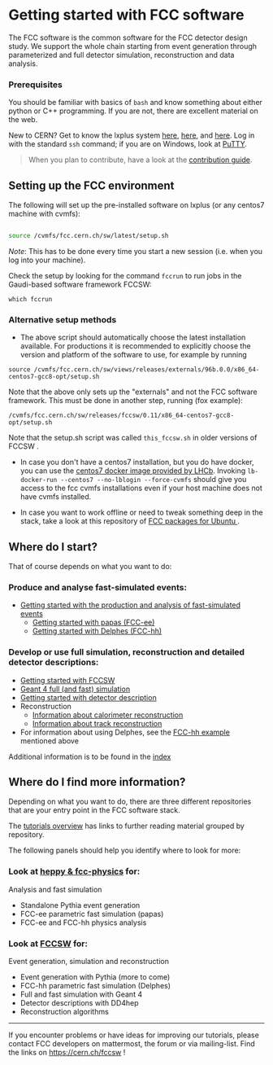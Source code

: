 
# Getting started with FCC software

The FCC software is the common software for the FCC detector design study. We support the whole chain starting
from event generation through parameterized and full detector simulation, reconstruction and data analysis.

### Prerequisites

You should be familiar with basics of `bash` and know something about either python or C++ programming. If you are not, there are excellent material on the web.

New to CERN? Get to know the lxplus system [here](http://information-technology.web.cern.ch/book/lxplus-service/lxplus-guide/lxplus-aliases), [here](http://information-technology.web.cern.ch/services/lxplus-service), and [here](https://twiki.cern.ch/twiki/bin/view/LHCb/RemoteLxplusConsoleHowTo). Log in with the standard `ssh` command; if you are on Windows, look at [PuTTY](http://www.chiark.greenend.org.uk/~sgtatham/putty/download.html).

> When you plan to contribute, have a look at the [contribution guide](./FccSoftwareGit.md).

## Setting up the FCC environment


The following  will set up the pre-installed software on lxplus (or any centos7 machine with cvmfs):

```bash

source /cvmfs/fcc.cern.ch/sw/latest/setup.sh
```

*Note*: This has to  be done every time you start a new session (i.e. when you log into your machine).

Check the setup by looking for the command `fccrun` to run jobs in the Gaudi-based software framework FCCSW:

```
which fccrun
```



### Alternative setup methods

* The above script should automatically choose the latest installation available.
For productions it is recommended to explicitly choose the version and platform of the software to use, for example by running
```
source /cvmfs/fcc.cern.ch/sw/views/releases/externals/96b.0.0/x86_64-centos7-gcc8-opt/setup.sh
```

Note that the above only sets up the "externals" and not the FCC software framework.
This must be done in another step, running (fox example):
```
/cvmfs/fcc.cern.ch/sw/releases/fccsw/0.11/x86_64-centos7-gcc8-opt/setup.sh
```
Note that the setup.sh script was called `this_fccsw.sh` in older versions of FCCSW . 

* In case you don't have a centos7 installation, but you do have docker, you can use the [centos7 docker image provided by LHCb](https://gitlab.cern.ch/lhcb-core/LbDocker/#usage).
Invoking `lb-docker-run --centos7 --no-lblogin --force-cvmfs` should give you access to the fcc cvmfs installations even if your host machine does not have cvmfs installed.

* In case you want to work offline or need to tweak something deep in the stack, take a look at this repository of [FCC packages for Ubuntu ](https://fcc-pileup.web.cern.ch/fcc-pileup/sw/fcc-ubuntu-sw.html).


<!-- ![flow-chart getting started](./images/FccSoftwareGettingStarted/flow_chart_starting.png) -->

## Where do I start?

That of course depends on what you want to do:

### Produce and analyse fast-simulated events:

- [Getting started with the production and analysis of fast-simulated events](FccSoftwareGettingStartedFastSim.md)
    - [Getting started with papas (FCC\-ee)](FccSoftwareGettingStartedFastSim.md#getting-started-with-papas-fcc-ee)
    - [Getting started with Delphes (FCC\-hh)](FccSoftwareGettingStartedFastSim.md#getting-started-with-delphes-fcc-hh)

### Develop or use full simulation, reconstruction and detailed detector descriptions:

- [Getting started with FCCSW](./FccSoftwareFramework.md)
- [Geant 4 full (and fast) simulation](https://github.com/HEP-FCC/FCCSW/tree/master/Sim/doc/README.md)
- [Getting started with detector description](https://github.com/HEP-FCC/FCCSW/tree/master/Detector/doc/DD4hepInFCCSW.md)
- Reconstruction
    - [Information about calorimeter reconstruction](https://github.com/HEP-FCC/FCCSW/tree/master/Reconstruction/doc/RecCalorimeter.md)
    - [Information about track reconstruction](https://acts.web.cern.ch)
- For information about using Delphes, see the [FCC-hh example](FccSoftwareGettingStartedFastSim.md#getting-started-with-delphes-fcc-hh) mentioned above

Additional information is to be found in the [index](README.md)
 
## Where do I find more information?

Depending on what you want to do, there are three different repositories that are your entry point in the FCC software stack.

The [tutorials overview](http://fccsw.web.cern.ch/fccsw/tutorials) has links to further reading material grouped by repository.

The following panels should help you identify where to look for more:
### Look at [heppy & fcc-physics](http://fccsw.web.cern.ch/fccsw/tutorials#further-reading) for:
Analysis and fast simulation
  - Standalone Pythia event generation
  - FCC-ee parametric fast simulation (papas)
  - FCC-ee and FCC-hh physics analysis
 
 ### Look at [FCCSW](http://fccsw.web.cern.ch/fccsw/tutorials#further-reading) for:
Event generation, simulation and reconstruction
  - Event generation with Pythia (more to come)
  - FCC-hh parametric fast simulation (Delphes)
  - Full and fast simulation with Geant 4
  - Detector descriptions with DD4hep
  - Reconstruction algorithms
***

If you encounter problems or have ideas for improving our tutorials, please contact FCC developers  on mattermost, the forum or via mailing-list. Find the links on https://cern.ch/fccsw !
